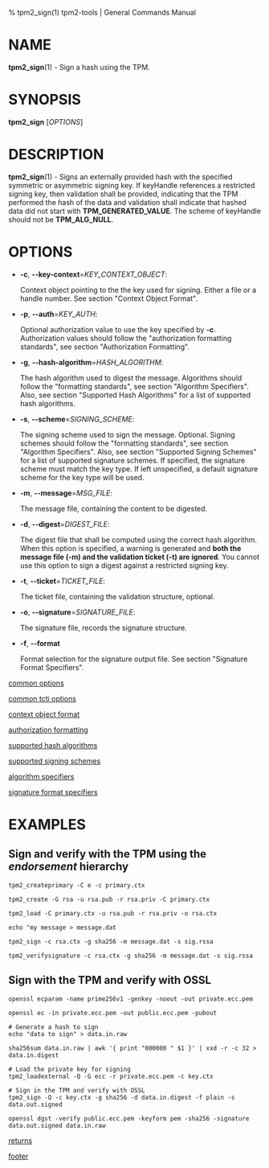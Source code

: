 % tpm2_sign(1) tpm2-tools | General Commands Manual

# NAME

**tpm2_sign**(1) - Sign a hash using the TPM.

# SYNOPSIS

**tpm2_sign** [*OPTIONS*]

# DESCRIPTION

**tpm2_sign**(1) - Signs an externally provided hash with the specified symmetric or
asymmetric signing key. If keyHandle references a restricted signing key, then
validation shall be provided, indicating that the TPM performed the hash of the
data and validation shall indicate that hashed data did not start with
**TPM_GENERATED_VALUE**. The scheme of keyHandle should not be **TPM_ALG_NULL**.

# OPTIONS

  * **-c**, **\--key-context**=_KEY\_CONTEXT\_OBJECT_:

    Context object pointing to the the key used for signing. Either a file or a
    handle number. See section "Context Object Format".

  * **-p**, **\--auth**=_KEY\_AUTH_:

    Optional authorization value to use the key specified by **-c**.
    Authorization values should follow the "authorization formatting standards",
    see section "Authorization Formatting".

  * **-g**, **\--hash-algorithm**=_HASH\_ALGORITHM_:

    The hash algorithm used to digest the message.
    Algorithms should follow the "formatting standards", see section
    "Algorithm Specifiers".
    Also, see section "Supported Hash Algorithms" for a list of supported hash
    algorithms.

  * **-s**, **\--scheme**=_SIGNING\_SCHEME_:

    The signing scheme used to sign the message. Optional.
    Signing schemes should follow the "formatting standards", see section
     "Algorithm Specifiers".
    Also, see section "Supported Signing Schemes" for a list of supported
     signature schemes.
    If specified, the signature scheme must match the key type.
    If left unspecified, a default signature scheme for the key type will
     be used.

  * **-m**, **\--message**=_MSG\_FILE_:

    The message file, containing the content to be  digested.

  * **-d**, **\--digest**=_DIGEST\_FILE_:

    The digest file that shall be computed using the correct hash
    algorithm. When this option is specified, a warning is generated and
    **both the message file (-m) and the validation ticket (-t) are
    ignored**.
    You cannot use this option to sign a digest against a restricted
    signing key.

  * **-t**, **\--ticket**=_TICKET\_FILE_:

    The ticket file, containing the validation structure, optional.

  * **-o**, **\--signature**=_SIGNATURE\_FILE_:

    The signature file, records the signature structure.

  * **-f**, **\--format**

    Format selection for the signature output file. See section "Signature Format Specifiers".

[common options](common/options.md)

[common tcti options](common/tcti.md)

[context object format](common/ctxobj.md)

[authorization formatting](common/authorizations.md)

[supported hash algorithms](common/hash.md)

[supported signing schemes](common/sign-alg.md)

[algorithm specifiers](common/alg.md)

[signature format specifiers](common/signature.md)

# EXAMPLES

## Sign and verify with the TPM using the *endorsement* hierarchy
```
tpm2_createprimary -C e -c primary.ctx

tpm2_create -G rsa -u rsa.pub -r rsa.priv -C primary.ctx

tpm2_load -C primary.ctx -u rsa.pub -r rsa.priv -o rsa.ctx

echo "my message > message.dat

tpm2_sign -c rsa.ctx -g sha256 -m message.dat -s sig.rssa

tpm2_verifysignature -c rsa.ctx -g sha256 -m message.dat -s sig.rssa
```

## Sign with the TPM and verify with OSSL
```
openssl ecparam -name prime256v1 -genkey -noout -out private.ecc.pem

openssl ec -in private.ecc.pem -out public.ecc.pem -pubout

# Generate a hash to sign
echo "data to sign" > data.in.raw

sha256sum data.in.raw | awk '{ print "000000 " $1 }' | xxd -r -c 32 > data.in.digest

# Load the private key for signing
tpm2_loadexternal -Q -G ecc -r private.ecc.pem -c key.ctx

# Sign in the TPM and verify with OSSL
tpm2_sign -Q -c key.ctx -g sha256 -d data.in.digest -f plain -s data.out.signed

openssl dgst -verify public.ecc.pem -keyform pem -sha256 -signature data.out.signed data.in.raw
```

[returns](common/returns.md)

[footer](common/footer.md)
